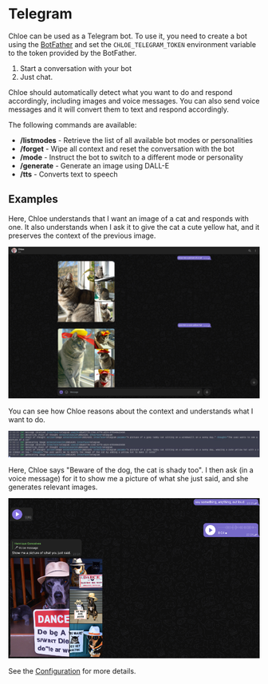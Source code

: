# Telegram

Chloe can be used as a Telegram bot. To use it, you need to create a bot using
the [BotFather](https://t.me/botfather) and set the `CHLOE_TELEGRAM_TOKEN` environment variable to the
token provided by the BotFather.

1. Start a conversation with your bot
2. Just chat.

Chloe should automatically detect what you want to do and respond accordingly, including
images and voice messages. You can also send voice messages and it will convert them to text and
respond accordingly.

The following commands are available:

- **/listmodes** - Retrieve the list of all available bot modes or personalities
- **/forget** - Wipe all context and reset the conversation with the bot
- **/mode** - Instruct the bot to switch to a different mode or personality
- **/generate** - Generate an image using DALL-E
- **/tts** - Converts text to speech

## Examples

Here, Chloe understands that I want an image of a cat and responds with one. It also understands
when I ask it to give the cat a cute yellow hat, and it preserves the context of the previous image.

![show me a picture of a cat](../.github/resources/images/telegram.png)

You can see how Chloe reasons about the context and understands what I want to do.

![log](../.github/resources/images/log.png)

Here, Chloe says "Beware of the dog, the cat is shady too". I then ask (in a voice message) for it
to show me a picture of what she just said, and she generates relevant images.

![show me a picture of what you just said](../.github/resources/images/telegram2.png)

See
the [Configuration](https://github.com/kamushadenes/chloe/blob/main/docs/configuration.md#telegram)
for more details.
